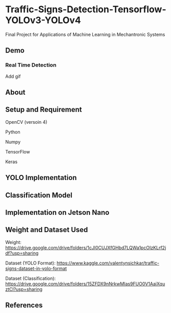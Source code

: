 # Traffic-Signs-Detection-Tensorflow-YOLOv3-YOLOv4
Final Project for Applications of Machine Learning in Mechantronic Systems

## Demo  ##
### Real Time Detection ###
Add gif 


## About ##


## Setup and Requirement ## 
OpenCV (versoin 4)

Python 

Numpy

TensorFlow 

Keras

## YOLO Implementation ##

## Classification Model ##

## Implementation on Jetson Nano ##

## Weight and Dataset Used ##
Weight: https://drive.google.com/drive/folders/1cJl0CUJXfGHbd7LQWa1pcOIzKLrf2jdf?usp=sharing

Dataset (YOLO Format): https://www.kaggle.com/valentynsichkar/traffic-signs-dataset-in-yolo-format

Dataset (Classification): https://drive.google.com/drive/folders/15ZFDX9nNrkwMIas9FUO0V1AaiXquztCl?usp=sharing 

## References ## 
